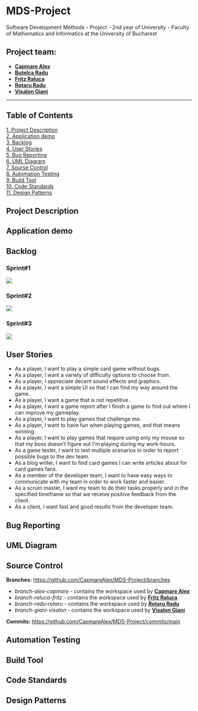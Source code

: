 # MDS-Project
Software Development Methods - Project - 2nd year of University - Faculty of Mathematics and Informatics at the University of Bucharest

## Project team:

[comment]: # (finished)

- **[Capmare Alex](https://github.com/CapmareAlex)**
- **[Butelca Radu](https://github.com/abradu28)**
- **[Fritz Raluca](https://github.com/ralucafritz)**
- **[Rotaru Radu](https://github.com/radu-rotaru)**
- **[Visalon Giani](https://github.com/Giani2001)**


---

## Table of Contents

[comment]: # (finished)

[1. Project Description](#project-description)   
[2. Application demo](#application-demo)  
[3. Backlog](#backlog)  
[4. User Stories](#user-stories)  
[5. Bug Reporting](#bug-reporting)  
[6. UML Diagram](#uml-diagram)  
[7. Sourse Control](#source-control)  
[8. Automation Testing](#automation-testing)  
[9. Build Tool](#build-tool)  
[10. Code Standards](#code-standards)   
[11. Design Patterns](#design-patterns)  
    

## Project Description

[comment]: # (to be completed)


## Application demo 

[comment]: # (Ralu)

## Backlog

### Sprint#1
![](BacklogSprint1.JPG)
### Sprint#2
![](BacklogSprint2.JPG)
### Sprint#3
![](BacklogSprint3.JPG)

## User Stories

[comment]: # (finished)

- As a player, I want to play a simple card game without bugs.
- As a player, I want a variety of difficulty options to choose from.
- As a player, I appreciate decent sound effects and graphics.
- As a player, I want a simple UI so that I can find my way around the game.
- As a player, I want a game that is not repetitive.
- As a player, I want a game report after I finish a game to find out where I can improve my gameplay.
- As a player, I want to play games that challenge me.
- As a player, I want to have fun when playing games, and that means winning.
- As a player, I want to play games that require using only my mouse so that my boss doesn't figure out I'm playing during my work-hours.
- As a game tester, I want to test multiple scenarios in order to report possible bugs to the dev team.
- As a blog writer, I want to find card games I can write articles about for card games fans.
- As a member of the developer team, I want to have easy ways to communicate with my team in order to work faster and easier.
- As a scrum master, I want my team to do their tasks properly and in the specified timeframe so that we receive positive feedback from the client.
- As a client, I want fast and good results from the developer team.

## Bug Reporting

[comment]: # (each of us will write the bugs we encountered & fixed)

## UML Diagram

[comment]: # (Ralu)

## Source Control

[comment]: # (finished)

**Branches:** https://github.com/CapmareAlex/MDS-Project/branches
  - _branch-alex-capmare_ - contains the workspace used by **[Capmare Alex](https://github.com/CapmareAlex)**
  - _branch-raluca-fritz_  - contains the workspace used by **[Fritz Raluca](https://github.com/ralucafritz)**
  - _branch-radu-rotaru_  - contains the workspace used by **[Rotaru Radu](https://github.com/radu-rotaru)**
  - _branch-giani-visalon_  - contains the workspace used by **[Visalon Giani](https://github.com/Giani2001)**

**Commits:** https://github.com/CapmareAlex/MDS-Project/commits/main

## Automation Testing

[comment]: # (to be completed)

## Build Tool

[comment]: # (to be completed)

## Code Standards

[comment]: # (to be added or removed)

## Design Patterns

[comment]: # (to be completed)